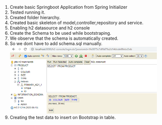 1. Create basic Springboot Application from Spring Initializer
2. Tested running it.
3. Created folder hierarchy.
4. Created basic skeleton of model,controller,repository and service.
5. Enabling h2 datasource and h2 console
6. Create the Schema to be used while bootstraping.
7. We observe that the schema is automatically created.
8. So we dont have to add schema.sql manually. 
![Alt text](image.png)
9. Creating the test data to insert on Bootstrap in table.


